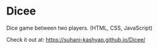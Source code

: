 # Dicee
Dice game between two players. (HTML, CSS, JavaScript)

Check it out at: https://suhani-kashyap.github.io/Dicee/
